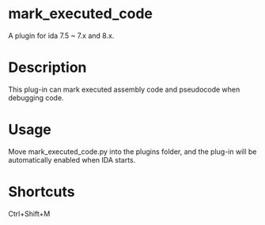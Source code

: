 # mark_executed_code
A plugin for ida 7.5 ~ 7.x and 8.x.

# Description

This plug-in can mark executed assembly code and pseudocode when debugging code.

# Usage

Move mark_executed_code.py into the plugins folder, and the plug-in will be automatically enabled when IDA starts.

# Shortcuts
Ctrl+Shift+M

